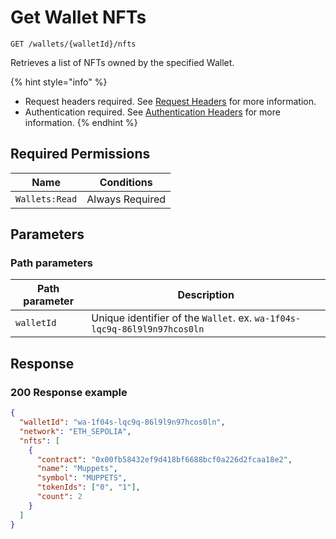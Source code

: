 # Get Wallet NFTs

`GET /wallets/{walletId}/nfts`

Retrieves a list of NFTs owned by the specified Wallet.

{% hint style="info" %}
* Request headers required. See [Request Headers](../../getting-started/request-headers.md) for more information.
* Authentication required. See [Authentication Headers](../../getting-started/request-headers.md#authentication-headers) for more information.
{% endhint %}

## Required Permissions

| Name           | Conditions      |
| -------------- | --------------- |
| `Wallets:Read` | Always Required |

## Parameters <a href="#request-example.1" id="request-example.1"></a>

### Path parameters <a href="#path-parameters" id="path-parameters"></a>

| Path parameter | Description                                                              |
| -------------- | ------------------------------------------------------------------------ |
| `walletId`     | Unique identifier of the `Wallet`. ex. `wa-1f04s-lqc9q-86l9l9n97hcos0ln` |

## Response <a href="#response" id="response"></a>

### 200 Response example <a href="#response-example" id="response-example"></a>

```json
{
  "walletId": "wa-1f04s-lqc9q-86l9l9n97hcos0ln",
  "network": "ETH_SEPOLIA",
  "nfts": [
    {
      "contract": "0x00fb58432ef9d418bf6688bcf0a226d2fcaa18e2",
      "name": "Muppets",
      "symbol": "MUPPETS",
      "tokenIds": ["0", "1"],
      "count": 2
    }
  ]
}
```
